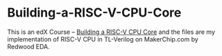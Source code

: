 # Building-a-RISC-V-CPU-Core
This is an edX Course – [Building a RISC-V CPU Core](https://www.edx.org/course/building-a-risc-v-cpu-core) and the files are my implementation of RISC-V CPU in TL-Verilog on MakerChip.com by Redwood EDA. 
